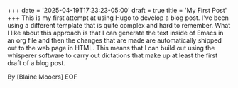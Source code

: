 +++
date = '2025-04-19T17:23:23-05:00'
draft = true
title = 'My First Post'
+++
This is my first attempt at using Hugo to develop a blog post. I've been using a different template that is quite complex and hard to remember. What I like about this approach is that I can generate the text inside of Emacs in an org file and then the changes that are made are automatically shipped out to the web page in HTML. This means that I can build out using the whisperer software to carry out dictations that make up at least the first draft of a blog post.

By [Blaine Mooers]
EOF